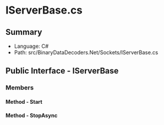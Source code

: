 ﻿# IServerBase.cs

## Summary

* Language: C#
* Path: src/BinaryDataDecoders.Net/Sockets/IServerBase.cs

## Public Interface - IServerBase

### Members

#### Method - Start


#### Method - StopAsync


